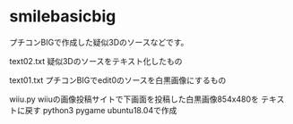 # smilebasicbig
プチコンBIGで作成した疑似3Dのソースなどです。

text02.txt
疑似3Dのソースをテキスト化したもの



text01.txt
プチコンBIGでedit0のソースを白黒画像にするもの

wiiu.py
wiiuの画像投稿サイトで下画面を投稿した白黒画像854x480を
テキストに戻す python3 pygame
ubuntu18.04で作成



